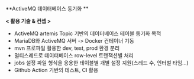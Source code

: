 **ActiveMQ 데이터베이스 동기화 **

**< 활용 기술 & 컨셉 >**
- ActiveMQ artemis Topic 기반의 데이터베이스 테이블 동기화 목적
- MariaDB와 ActiveMQ 서버 -> Docker 컨테이너 기동
- mvn 프로파일 활용한 dev, test, prod 환경 분리
- 멀티스레드로 데이터베이스 row-level 트랜잭션별 처리
- jobs 설정 파일 형식을 응용한 테이블별 개별 설정 지원(스레드 수, 인터벌 타임...)
- Github Action 기반의 테스트, CI 활용
